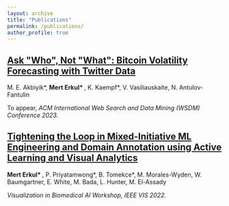 ```yaml
---
layout: archive
title: "Publications"
permalink: /publications/
author_profile: true
---
```


## [Ask "Who", Not "What": Bitcoin Volatility Forecasting with Twitter Data](https://arxiv.org/pdf/2110.14317.pdf)

M. E. Akbiyik*, <b> Mert Erkul* </b>, K. Kaempf*, V. Vasiliauskaite, N. Antulov-Fantulin

To appear, _ACM International Web Search and Data Mining (WSDM) Conference 2023._

## [Tightening the Loop in Mixed-Initiative ML Engineering and Domain Annotation using Active Learning and Visual Analytics](https://vis-biomed-ai.github.io/assets/pdf/vis22t-sub1053-cam-i7.pdf)

<b> Mert Erkul* </b>, P. Priyatamwong*, B. Tomekce*, M. Morales-Wyden, W. Baumgartner, E. White, M. Bada, L. Hunter, M. El-Assady

_Visualization in Biomedical AI Workshop, IEEE VIS 2022._


